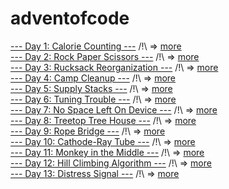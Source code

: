 # adventofcode

[--- Day 1: Calorie Counting ---](./day01/day01.py)           /!\ => [more](https://adventofcode.com/2022/day/1)   
[--- Day 2: Rock Paper Scissors ---](./day02/day02.py)        /!\ => [more](https://adventofcode.com/2022/day/2)   
[--- Day 3: Rucksack Reorganization ---](./day03/day03.py)    /!\ => [more](https://adventofcode.com/2022/day/3)   
[--- Day 4: Camp Cleanup ---](./day04/day04.py)               /!\ => [more](https://adventofcode.com/2022/day/4)   
[--- Day 5: Supply Stacks ---](./day05/day05.py)              /!\ => [more](https://adventofcode.com/2022/day/5)   
[--- Day 6: Tuning Trouble ---](./day06/day06.py)             /!\ => [more](https://adventofcode.com/2022/day/6)   
[--- Day 7: No Space Left On Device ---](./day07/day07.py)    /!\ => [more](https://adventofcode.com/2022/day/7)   
[--- Day 8: Treetop Tree House ---](./day08/day08.py)         /!\ => [more](https://adventofcode.com/2022/day/8)   
[--- Day 9: Rope Bridge ---](./day09/day09.py)                /!\ => [more](https://adventofcode.com/2022/day/9)   
[--- Day 10: Cathode-Ray Tube ---](./day10/day10.py)          /!\ => [more](https://adventofcode.com/2022/day/10)   
[--- Day 11: Monkey in the Middle ---](./day11/day11.py)      /!\ => [more](https://adventofcode.com/2022/day/11)  
[--- Day 12: Hill Climbing Algorithm ---](./day12/day12.py)   /!\ => [more](https://adventofcode.com/2022/day/12)  
[--- Day 13: Distress Signal ---](./day13/day13.py)           /!\ => [more](https://adventofcode.com/2022/day/13)   
